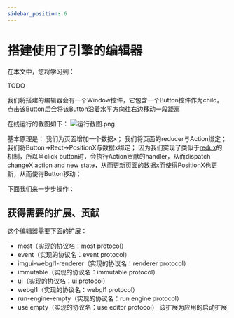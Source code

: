 ```yaml
---
sidebar_position: 6
---
```


# 搭建使用了引擎的编辑器

在本文中，您将学习到：

TODO

我们将搭建的编辑器会有一个Window控件，它包含一个Button控件作为child。点击该Button后会将该Button沿着水平方向往右边移动一段距离

在线运行的截图如下：
![运行截图.png](/img/搭建有事件响应和数据绑定的编辑器/运行截图.png)

基本原理是：
我们为页面增加一个数据x；
我们将页面的reducer与Action绑定；
我们将Button->Rect->PositionX与数据x绑定；
因为我们实现了类似于[redux](https://redux.js.org/)的机制，所以当click button时，会执行Action贡献的handler，从而dispatch changeX action and new state，从而更新页面的数据x而使得PositionX也更新，从而使得Button移动；

下面我们来一步步操作：
## 获得需要的扩展、贡献 

这个编辑器需要下面的扩展：
- most（实现的协议名：most protocol）
- event（实现的协议名：event protocol）
- imgui-webgl1-renderer（实现的协议名：renderer protocol）
- immutable（实现的协议名：immutable protocol）
- ui（实现的协议名：ui protocol）
- webgl1（实现的协议名：webgl1 protocol）
- run-engine-empty（实现的协议名：run engine protocol）
- use empty（实现的协议名：use editor protocol）
该扩展为应用的启动扩展
